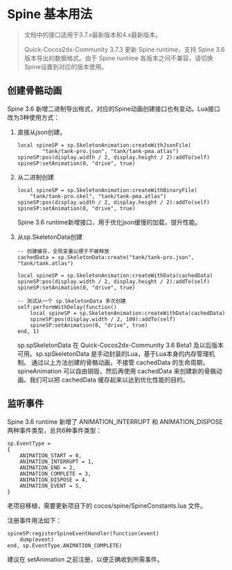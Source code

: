 # Spine 基本用法

> 文档中的接口适用于3.7.x最新版本和4.x最新版本。
> 
> Quick-Cocos2dx-Community 3.7.3 更新 Spine runtime，支持 Spine 3.6 版本导出的数据格式。由于 Spine runtime 各版本之间不兼容，请切换Spine设置到对应的版本使用。

## 创建骨骼动画

Spine 3.6 新增二进制导出格式，对应的Spine动画创建接口也有变动。Lua接口改为3种使用方式：

1. 直接从json创建。

	```
	local spineSP = sp.SkeletonAnimation:createWithJsonFile(
			"tank/tank-pro.json", "tank/tank-pma.atlas")
	spineSP:pos(display.width / 2, display.height / 2):addTo(self)
	spineSP:setAnimation(0, "drive", true)
	```

2. 从二进制创建

	```
	local spineSP = sp.SkeletonAnimation:createWithBinaryFile(
		"tank/tank-pro.skel", "tank/tank-pma.atlas")
	spineSP:pos(display.width / 2, display.height / 2):addTo(self)
	spineSP:setAnimation(0, "drive", true)
	```
	
	Spine 3.6 runtime新增接口，用于优化json缓慢的加载，提升性能。
3. 从sp.SkeletonData创建

	```
	-- 创建缓存，全局变量以便于不被释放
	cachedData = sp.SkeletonData:create("tank/tank-pro.json", "tank/tank.atlas")

	local spineSP = sp.SkeletonAnimation:createWithData(cachedData)
	spineSP:pos(display.width / 2, display.height / 2):addTo(self)
	spineSP:setAnimation(0, "drive", true)

	-- 测试从一个 sp.SkeletonData 多次创建
	self:performWithDelay(function()
		local spineSP = sp.SkeletonAnimation:createWithData(cachedData)
		spineSP:pos(display.width / 2, 100):addTo(self)
		spineSP:setAnimation(0, "drive", true)
	end, 1)
	```

	sp.spSkeletonData 在 Quick-Cocos2dx-Community 3.6 Beta1 及以后版本可用。sp.spSkeletonData 是手动封装的Lua，基于Lua本身的内存管理机制。
通过以上方法创建的骨骼动画，不接管 cachedData 的生命周期，spineAnimation 可以自由销毁，然后再使用 cachedData 来创建新的骨骼动画。我们可以把 cachedData 缓存起来以达到优化性能的目的。

## 监听事件

Spine 3.6 runtime 新增了 ANIMATION_INTERRUPT 和 ANIMATION_DISPOSE 两种事件类型，总共6种事件类型：

```
sp.EventType =
{
    ANIMATION_START = 0,
    ANIMATION_INTERRUPT = 1,
    ANIMATION_END = 2,
    ANIMATION_COMPLETE = 3,
    ANIMATION_DISPOSE = 4,
    ANIMATION_EVENT = 5,
}
```

老项目移植，需要更新项目下的 cocos/spine/SpineConstants.lua 文件。

注册事件用法如下：

```
spineSP:registerSpineEventHandler(function(event)
	dump(event)
end, sp.EventType.ANIMATION_COMPLETE)
```

建议在 setAnimation 之前注册，以便正确收到所需事件。